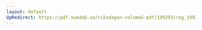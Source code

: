 ```yaml
---
layout: default
UpRedirect: https://pdf.swedeb.se/riksdagen-volumeG-pdf/199293/reg_199293/reg_199293_0393.pdf
---
```

